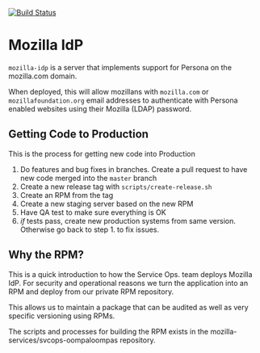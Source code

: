 [![Build
Status](https://travis-ci.org/mozilla/vinz-clortho.png?branch=master)](https://travis-ci.org/mozilla/vinz-clortho)

# Mozilla IdP

``mozilla-idp`` is a server that implements support for Persona on the
mozilla.com domain.

When deployed, this will allow mozillans with `mozilla.com` or
`mozillafoundation.org` email addresses to authenticate with Persona enabled
websites using their Mozilla (LDAP) password.

## Getting Code to Production

This is the process for getting new code into Production

1. Do features and bug fixes in branches. Create a pull request to have new
   code merged into the `master` branch
1. Create a new release tag with `scripts/create-release.sh`
1. Create an RPM from the tag
1. Create a new staging server based on the new RPM
1. Have QA test to make sure everything is OK
1. *if* tests pass, create new production systems from same version. Otherwise
   go back to step 1. to fix issues.

## Why the RPM?

This is a quick introduction to how the Service Ops. team deploys Mozilla IdP.
For security and operational reasons we turn the application into an RPM and
deploy from our private RPM repository. 

This allows us to maintain a package that can be audited as well as very
specific versioning using RPMs. 

The scripts and processes for building the RPM exists in the
mozilla-services/svcops-oompaloompas repository.
